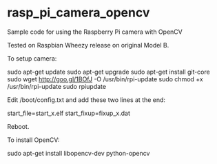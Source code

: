 rasp_pi_camera_opencv
=====================

Sample code for using the Raspberry Pi camera with OpenCV

Tested on Raspbian Wheezy release on original Model B.

To setup camera:

sudo apt-get update
sudo apt-get upgrade
sudo apt-get install git-core
sudo wget http://goo.gl/1BOfJ -O /usr/bin/rpi-update
sudo chmod +x /usr/bin/rpi-update
sudo rpiupdate

Edit /boot/config.txt and add these two lines at the end:

start_file=start_x.elf
start_fixup=fixup_x.dat

Reboot.

To install OpenCV:

sudo apt-get install libopencv-dev python-opencv


